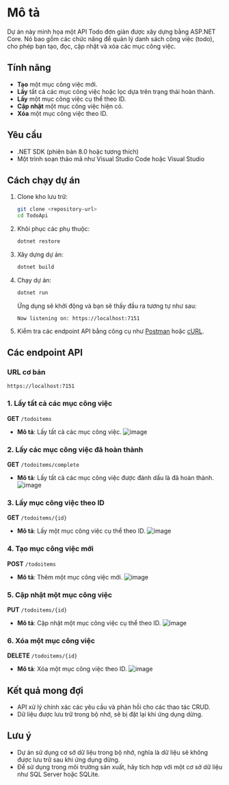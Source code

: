 # Mô tả
Dự án này minh họa một API Todo đơn giản được xây dựng bằng ASP.NET Core. Nó bao gồm các chức năng để quản lý danh sách công việc (todo), cho phép bạn tạo, đọc, cập nhật và xóa các mục công việc.

## Tính năng

- **Tạo** một mục công việc mới.
- **Lấy** tất cả các mục công việc hoặc lọc dựa trên trạng thái hoàn thành.
- **Lấy** một mục công việc cụ thể theo ID.
- **Cập nhật** một mục công việc hiện có.
- **Xóa** một mục công việc theo ID.

## Yêu cầu

- .NET SDK (phiên bản 8.0 hoặc tương thích)
- Một trình soạn thảo mã như Visual Studio Code hoặc Visual Studio

## Cách chạy dự án

1. Clone kho lưu trữ:

   ```bash
   git clone <repository-url>
   cd TodoApi
   ```

2. Khôi phục các phụ thuộc:

   ```bash
   dotnet restore
   ```

3. Xây dựng dự án:

   ```bash
   dotnet build
   ```

4. Chạy dự án:

   ```bash
   dotnet run
   ```

   Ứng dụng sẽ khởi động và bạn sẽ thấy đầu ra tương tự như sau:

   ```
   Now listening on: https://localhost:7151
   ```

5. Kiểm tra các endpoint API bằng công cụ như [Postman](https://www.postman.com/) hoặc [cURL](https://curl.se/).

## Các endpoint API

### URL cơ bản

`https://localhost:7151`

### 1. Lấy tất cả các mục công việc

**GET** `/todoitems`

- **Mô tả**: Lấy tất cả các mục công việc.
![image](https://github.com/user-attachments/assets/b59ccef9-46e0-4ad8-85f8-8bebf609ef8c)


### 2. Lấy các mục công việc đã hoàn thành

**GET** `/todoitems/complete`

- **Mô tả**: Lấy tất cả các mục công việc được đánh dấu là đã hoàn thành.
![image](https://github.com/user-attachments/assets/cdb1b69f-8dde-4c81-bfca-2dfeac5990e3)


### 3. Lấy mục công việc theo ID

**GET** `/todoitems/{id}`

- **Mô tả**: Lấy một mục công việc cụ thể theo ID.
![image](https://github.com/user-attachments/assets/a4f46abd-4808-4b3c-977c-df26422ff2cd)


### 4. Tạo mục công việc mới

**POST** `/todoitems`

- **Mô tả**: Thêm một mục công việc mới.
![image](https://github.com/user-attachments/assets/65b8bb39-a480-47a0-aa94-6ac34697894c)


### 5. Cập nhật một mục công việc

**PUT** `/todoitems/{id}`

- **Mô tả**: Cập nhật một mục công việc cụ thể theo ID.
![image](https://github.com/user-attachments/assets/4db0e7df-6329-4ecb-b081-441980b65f1a)

### 6. Xóa một mục công việc

**DELETE** `/todoitems/{id}`

- **Mô tả**: Xóa một mục công việc theo ID.
![image](https://github.com/user-attachments/assets/2bcd84ad-9402-45b6-9418-a118a65e498b)



## Kết quả mong đợi

- API xử lý chính xác các yêu cầu và phản hồi cho các thao tác CRUD.
- Dữ liệu được lưu trữ trong bộ nhớ, sẽ bị đặt lại khi ứng dụng dừng.

## Lưu ý

- Dự án sử dụng cơ sở dữ liệu trong bộ nhớ, nghĩa là dữ liệu sẽ không được lưu trữ sau khi ứng dụng dừng.
- Để sử dụng trong môi trường sản xuất, hãy tích hợp với một cơ sở dữ liệu như SQL Server hoặc SQLite.


